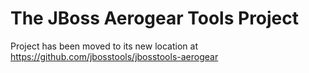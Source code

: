 The JBoss Aerogear Tools Project
===================

Project has been moved to its new location at https://github.com/jbosstools/jbosstools-aerogear
